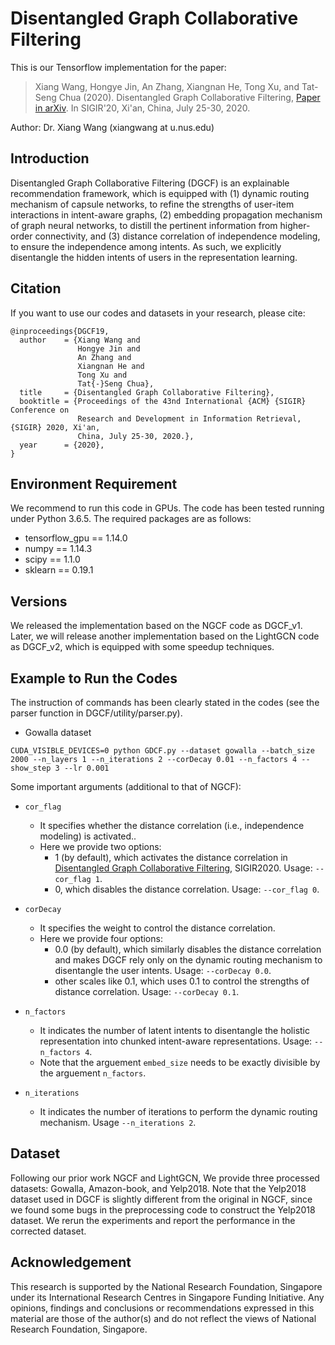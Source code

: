 # Disentangled Graph Collaborative Filtering
This is our Tensorflow implementation for the paper:

>Xiang Wang, Hongye Jin, An Zhang, Xiangnan He, Tong Xu, and Tat-Seng Chua (2020). Disentangled Graph Collaborative Filtering, [Paper in arXiv](https://arxiv.org/abs/2007.01764). In SIGIR'20, Xi'an, China, July 25-30, 2020.

Author: Dr. Xiang Wang (xiangwang at u.nus.edu)

## Introduction
Disentangled Graph Collaborative Filtering (DGCF) is an explainable recommendation framework, which is equipped with (1) dynamic routing mechanism of capsule networks, to refine the strengths of user-item interactions in intent-aware graphs, (2) embedding propagation mechanism of graph neural networks, to distill the pertinent information from higher-order connectivity, and (3) distance correlation of independence modeling, to ensure the independence among intents. As such, we explicitly disentangle the hidden intents of users in the representation learning.

## Citation 
If you want to use our codes and datasets in your research, please cite:
```
@inproceedings{DGCF19,
  author    = {Xiang Wang and
               Hongye Jin and
               An Zhang and
               Xiangnan He and
               Tong Xu and
               Tat{-}Seng Chua},
  title     = {Disentangled Graph Collaborative Filtering},
  booktitle = {Proceedings of the 43nd International {ACM} {SIGIR} Conference on
               Research and Development in Information Retrieval, {SIGIR} 2020, Xi'an,
               China, July 25-30, 2020.},
  year      = {2020},
}
```
## Environment Requirement
We recommend to run this code in GPUs. The code has been tested running under Python 3.6.5. The required packages are as follows:
* tensorflow_gpu == 1.14.0
* numpy == 1.14.3
* scipy == 1.1.0
* sklearn == 0.19.1

## Versions
We released the implementation based on the NGCF code as DGCF_v1. Later, we will release another implementation based on the LightGCN code as DGCF_v2, which is equipped with some speedup techniques.

## Example to Run the Codes
The instruction of commands has been clearly stated in the codes (see the parser function in DGCF/utility/parser.py).
* Gowalla dataset
```
CUDA_VISIBLE_DEVICES=0 python GDCF.py --dataset gowalla --batch_size 2000 --n_layers 1 --n_iterations 2 --corDecay 0.01 --n_factors 4 --show_step 3 --lr 0.001 
```

Some important arguments (additional to that of NGCF):
* `cor_flag`
  * It specifies whether the distance correlation (i.e., independence modeling) is activated..
  * Here we provide two options:
    * 1 (by default), which activates the distance correlation in [Disentangled Graph Collaborative Filtering](https://arxiv.org/abs/2007.01764), SIGIR2020. Usage: `--cor_flag 1`.
    * 0, which disables the distance correlation. Usage: `--cor_flag 0`.

* `corDecay`
  * It specifies the weight to control the distance correlation.
  * Here we provide four options:
    * 0.0 (by default), which similarly disables the distance correlation and makes DGCF rely only on the dynamic routing mechanism to disentangle the user intents. Usage: `--corDecay 0.0`.
    * other scales like 0.1, which uses 0.1 to control the strengths of distance correlation. Usage: `--corDecay 0.1`.

* `n_factors`
  * It indicates the number of latent intents to disentangle the holistic representation into chunked intent-aware representations. Usage: `--n_factors 4`.
  * Note that the arguement `embed_size` needs to be exactly divisible by the arguement `n_factors`.

* `n_iterations`
  * It indicates the number of iterations to perform the dynamic routing mechanism. Usage `--n_iterations 2`.

## Dataset
Following our prior work NGCF and LightGCN, We provide three processed datasets: Gowalla, Amazon-book, and Yelp2018.
Note that the Yelp2018 dataset used in DGCF is slightly different from the original in NGCF, since we found some bugs in the preprocessing code to construct the Yelp2018 dataset. We rerun the experiments and report the performance in the corrected dataset.

## Acknowledgement

This research is supported by the National Research Foundation, Singapore under its International Research Centres in Singapore Funding Initiative. Any opinions, findings and conclusions or recommendations expressed in this material are those of the author(s) and do not reflect the views of National Research Foundation, Singapore.
